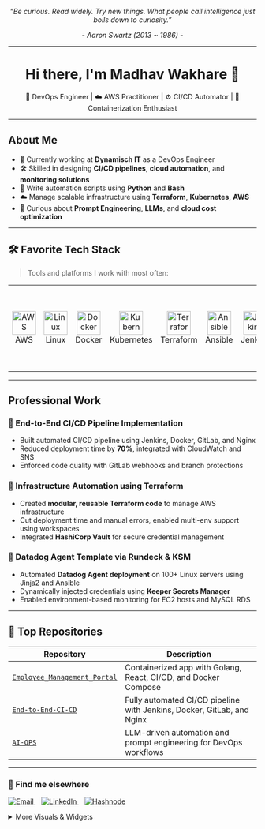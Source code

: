 <p align="center"><i>“Be curious. Read widely. Try new things. What people call intelligence just boils down to curiosity.”</i></p>
<p align="center"><i>- Aaron Swartz (2013 ~ 1986) -</i></p>

---

<h1 align="center">Hi there, I'm Madhav Wakhare 👋</h1>
<p align="center">🚀 DevOps Engineer | ☁️ AWS Practitioner | ⚙️ CI/CD Automator | 🐳 Containerization Enthusiast</p>

---

## About Me

* 💼 Currently working at **Dynamisch IT** as a DevOps Engineer
* 🛠️ Skilled in designing **CI/CD pipelines**, **cloud automation**, and **monitoring solutions**
* 🐍 Write automation scripts using **Python** and **Bash**
* ☁️ Manage scalable infrastructure using **Terraform**, **Kubernetes**, **AWS**
* 🧠 Curious about **Prompt Engineering**, **LLMs**, and **cloud cost optimization**

---

## 🛠️ Favorite Tech Stack

> Tools and platforms I work with most often:

<table>
  <tr>
    <td align="center" width="96">
      <img src="https://cdn.jsdelivr.net/gh/devicons/devicon/icons/amazonwebservices/amazonwebservices-original.svg" width="48" height="48" alt="AWS" />
      <br>AWS
    </td>
    <td align="center" width="96">
      <img src="https://cdn.jsdelivr.net/gh/devicons/devicon/icons/linux/linux-original.svg" width="48" height="48" alt="Linux" />
      <br>Linux
    </td>
    <td align="center" width="96">
      <img src="https://cdn.jsdelivr.net/gh/devicons/devicon/icons/docker/docker-original.svg" width="48" height="48" alt="Docker" />
      <br>Docker
    </td>
    <td align="center" width="96">
      <img src="https://cdn.jsdelivr.net/gh/devicons/devicon/icons/kubernetes/kubernetes-plain.svg" width="48" height="48" alt="Kubernetes" />
      <br>Kubernetes
    </td>
    <td align="center" width="96">
      <img src="https://cdn.jsdelivr.net/gh/devicons/devicon/icons/terraform/terraform-original.svg" width="48" height="48" alt="Terraform" />
      <br>Terraform
    </td>
    <td align="center" width="96">
      <img src="https://cdn.jsdelivr.net/gh/devicons/devicon/icons/ansible/ansible-original.svg" width="48" height="48" alt="Ansible" />
      <br>Ansible
    </td>
    <td align="center" width="96">
      <img src="https://cdn.jsdelivr.net/gh/devicons/devicon/icons/jenkins/jenkins-original.svg" width="48" height="48" alt="Jenkins" />
      <br>Jenkins
    </td>
    <td align="center" width="96">
      <img src="https://cdn.jsdelivr.net/gh/devicons/devicon/icons/python/python-original.svg" width="48" height="48" alt="Python" />
      <br>Python
    </td>
    <td align="center" width="96">
      <img src="https://cdn.jsdelivr.net/gh/devicons/devicon/icons/bash/bash-original.svg" width="48" height="48" alt="Bash" />
      <br>Bash
    </td>
    <td align="center" width="96">
      <img src="https://www.google.com/imgres?q=Rundeck%20logo%20image%20svg&imgurl=https%3A%2F%2Fwww.rundeck.com%2Fhubfs%2FAssets%2Fwebsite%2Frundeck-by-pagerduty.svg&imgrefurl=https%3A%2F%2Fwww.rundeck.com%2Fsecurity-and-compliance&docid=LorG9jkb4w8zaM&tbnid=NWRS8SwxL0hl7M&vet=12ahUKEwiN9qC5vcuOAxVxoa8BHalUDuQQM3oECBQQAA..i&w=337&h=96&hcb=2&ved=2ahUKEwiN9qC5vcuOAxVxoa8BHalUDuQQM3oECBQQAA" width="148" height="148" alt="Rundeck" />
      <br>Rundeck
    </td>
  </tr>
</table>

---

##  Professional Work

### 🔧 End-to-End CI/CD Pipeline Implementation

* Built automated CI/CD pipeline using Jenkins, Docker, GitLab, and Nginx
* Reduced deployment time by **70%**, integrated with CloudWatch and SNS
* Enforced code quality with GitLab webhooks and branch protections

### 🔧 Infrastructure Automation using Terraform

* Created **modular, reusable Terraform code** to manage AWS infrastructure
* Cut deployment time and manual errors, enabled multi-env support using workspaces
* Integrated **HashiCorp Vault** for secure credential management

### 🔧 Datadog Agent Template via Rundeck & KSM

* Automated **Datadog Agent deployment** on 100+ Linux servers using Jinja2 and Ansible
* Dynamically injected credentials using **Keeper Secrets Manager**
* Enabled environment-based monitoring for EC2 hosts and MySQL RDS

---

## 📌 Top Repositories

| Repository                                                                                   | Description                                                            |
| -------------------------------------------------------------------------------------------- | ---------------------------------------------------------------------- |
| [`Employee_Management_Portal`](https://github.com/madhav-wakhare/Employee_Management_Portal) | Containerized app with Golang, React, CI/CD, and Docker Compose        |
| [`End-to-End-CI-CD`](https://github.com/madhav-wakhare/End-to-End-CI-CD)                     | Fully automated CI/CD pipeline with Jenkins, Docker, GitLab, and Nginx |
| [`AI-OPS`](https://github.com/madhav-wakhare/AI-OPS)                                         | LLM-driven automation and prompt engineering for DevOps workflows      |

---

### 📢 Find me elsewhere

<p align="left">
  <a href="mailto:wakharemadhav@gmail.com">
    <img src="https://img.shields.io/badge/Email-D14836?style=flat&logo=gmail&logoColor=white" alt="Email" />
  </a>&nbsp;&nbsp;

  <a href="https://www.linkedin.com/in/madhavwakhare-devopsengineer/">
    <img src="https://img.shields.io/badge/LinkedIn-0A66C2?style=flat&logo=linkedin&logoColor=white" alt="LinkedIn" />
  </a>&nbsp;&nbsp;

  <a href="https://hashnode.com/@madhav-wakhare">
    <img src="https://img.shields.io/badge/Hashnode-2962FF?style=flat&logo=hashnode&logoColor=white" alt="Hashnode" />
  </a>
</p>

<details>
<summary>More Visuals & Widgets</summary>

</details>
